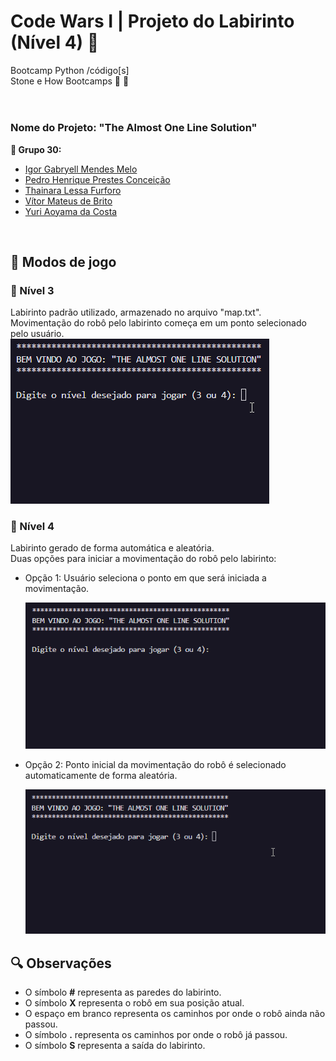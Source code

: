 # Code Wars I | Projeto do Labirinto (Nível 4)  :robot:	

Bootcamp Python /código[s]<br>
Stone e How Bootcamps :green_heart: :purple_heart:	
<br>

#

### Nome do Projeto: "The Almost One Line Solution" 

<b>:rocket:	Grupo 30:</b>
<ul>
  <li><a href="https://github.com/igormndes" target="_blank">Igor Gabryell Mendes Melo</a></li>
  <li><a href="https://github.com/pedropst" target="_blank">Pedro Henrique Prestes Conceição</a></li>
  <li><a href="https://github.com/thaifurforo" target="_blank">Thainara Lessa Furforo</a></li>
  <li><a href="https://github.com/VitorMath" target="_blank">Vítor Mateus de Brito</a></li>
  <li><a href="https://github.com/YuriAoyamaSE" target="_blank">Yuri Aoyama da Costa</a></li>
</ul>
<br>

## :space_invader: Modos de jogo

### :round_pushpin:	Nível 3
Labirinto padrão utilizado, armazenado no arquivo "map.txt".<br>
Movimentação do robô pelo labirinto começa em um ponto selecionado pelo usuário.
<br>
![Demonstração Nível 3](Nivel3.gif)
<br>

### :round_pushpin:	Nível 4
Labirinto gerado de forma automática e aleatória.<br>
Duas opções para iniciar a movimentação do robô pelo labirinto:<br>
<ul>
<li>Opção 1: Usuário seleciona o ponto em que será iniciada a movimentação.</li>

![Demonstração Nível 3](Nivel4_1.gif)
<li>Opção 2: Ponto inicial da movimentação do robô é selecionado automaticamente de forma aleatória.</li>

![Demonstração Nível 3](Nivel4_2.gif)
</ul>

## :mag: Observações
<ul>
<li>O símbolo <b>#</b> representa as paredes do labirinto.</li>
<li>O símbolo <b>X</b> representa o robô em sua posição atual.</li>
<li>O espaço em branco representa os caminhos por onde o robô ainda não passou.</li>
<li>O símbolo <b>.</b> representa os caminhos por onde o robô já passou.</li>
<li>O símbolo <b>S</b> representa a saída do labirinto.</li>

</ul>
